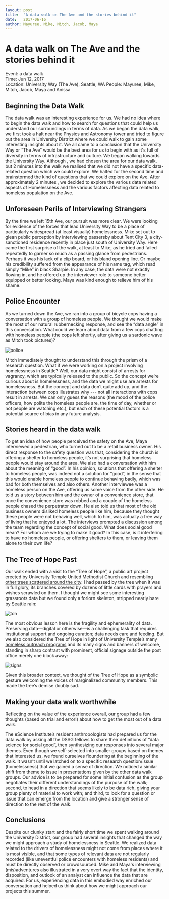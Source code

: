 ```yaml
---
layout: post
title:  "A data walk on The Ave and the stories behind it"
date:   2017-06-16
author: Mayuree, Mike, Mitch, Jacob, Maya
---
```


# A data walk on The Ave and the stories behind it

Event: a data walk  
Time: Jun 12, 2017  
Location: University Way (The Ave), Seattle, WA 
People: Mayuree, Mike, Mitch, Jacob, Maya and Anissa
 
## Beginning the Data Walk
 
The data walk was an interesting experience for us. We had no idea where to begin the data walk and how to search for questions that could help us understand our surroundings in terms of data. As we began the data walk, we first took a halt near the Physics and Astronomy tower and tried to figure out the area in University District where we could walk to gain some interesting insights about it. We all came to a conclusion that the University Way or “The Ave” would be the best area for us to begin with as it's full of diversity in terms of infrastructure and culture. We began walking towards the University Way. Although , we had chosen the area for our data walk, but 2 minutes into the walk we realised that we did not have a specific data-related question which we could explore. We halted for the second time and brainstormed the kind of questions that we could explore on the Ave. After approximately 2 minutes , we decided to explore the various data related aspects of Homelessness and the various factors affecting data related to homeless population on the Ave.
 
## Unforeseen Perils of Interviewing Strangers
                   
By the time we left 15th Ave, our pursuit was more clear. We were looking for evidence of the forces that lead University Way to be a place of particularly widespread (at least visually) homelessness. Mike set out to glean public perception by interviewing passersby about Tent City 3, a city-sanctioned residence recently in place just south of University Way. Here came the first surprise of the walk, at least to Mike, as he tried and failed repeatedly to garner so much as a passing glance from pedestrians. Perhaps it was his lack of a clip board, or his bland opening line. Or maybe his credibility suffered from the appearance of his name tag, which read simply “Mike” in black Sharpie. In any case, the data were not exactly flowing in, and he offered up the interviewer role to someone better equipped or better looking. Maya was kind enough to relieve him of his shame.
 
## Police Encounter
 
As we turned down the Ave, we ran into a group of bicycle cops having a conversation with a group of homeless people. We thought we would make the most of our natural rubbernecking response, and see the “data angle” in this conversation. What could we learn about data from a few cops chatting with homeless people (the cops left shortly, after giving us a sardonic wave as Mitch took pictures)?

![police](https://github.com/uwescience/DSSG2017/blob/master/assets/images/2017-06-18-group3-datawalk/police.png)

Mitch immediately thought to understand this through the prism of a research question. What if we were working on a project involving homelessness in Seattle? Well, our data might consist of arrests for vagrancy, which are typically released to the public. So the concept we’re curious about is homelessness, and the data we might use are arrests for homelessness. But the concept and data don’t quite add up, and the interaction between cops illustrates why --- not all interactions with cops result in arrests. We can only guess the reasons (the mood of the police officers, how polite the homeless people are, the time of day, whether or not people are watching etc.), but each of these potential factors is a potential source of bias in any future analysis.
 
## Stories heard in the data walk
 
To get an idea of how people perceived the safety on the Ave, Maya interviewed a pedestrian, who turned out to be a retail business owner. His direct response to the safety question was that, considering the church is offering a shelter to homeless people, it’s not surprising that homeless people would stay around the area. We also had a conversation with him about the meaning of “good”. In his opinion, solutions that offering a shelter to homeless people, was indeed not a solution for “good”, in the sense that this would enable homeless people to continue behaving badly, which was bad for both themselves and also others.
Another interviewee was a homeless person on the Ave, offering us some voice from the other side. He told us a story between him and the owner of a convenience store, that once the convenience store was robbed and a couple of the homeless people chased the perpetrator down. He also told us that most of the old business owners disliked homeless people like him, because they thought these people were not behaving well, which to him, was actually a free way of living that he enjoyed a lot.
The interviews prompted a discussion among the team regarding the concept of social good. What does social good mean? For whom are we trying to make it good? In this case, is it interfering to have no homeless people, or offering shelters to them, or leaving them alone to their own life?

## The Tree of Hope Past
 
Our walk ended with a visit to the “Tree of Hope”, a public art project erected by University Temple United Methodist Church and resembling [other trees scattered around the city](https://www.babble.com/parenting/wishing-tree-seattle-washington-community/). I had passed by the tree when it was in full glory, its branches covered by dozens of little cards with prayers and wishes scrawled on them. I thought we might see some interesting grassroots data but we found only a forlorn skeleton, stripped nearly bare by Seattle rain:

![toh](https://github.com/uwescience/DSSG2017/blob/master/assets/images/2017-06-18-group3-datawalk/toh.png)

The most obvious lesson here is the fragility and ephemerality of data. Preserving data—digital or otherwise—is a challenging task that requires institutional support and ongoing curation; data needs care and feeding. But we also considered the Tree of Hope in light of University Temple’s many [homeless outreach programs](http://www.utemple.org/ministries/outreach-ministries/) and its many signs and banners of welcome, standing in sharp contrast with prominent, official signage outside the post office merely one block away:

![signs](https://github.com/uwescience/DSSG2017/blob/master/assets/images/2017-06-18-group3-datawalk/signs.png)

Given this broader context, we thought of the Tree of Hope as a symbolic gesture welcoming the voices of marginalized community members. This made the tree’s demise doubly sad.
 
## Making your data walk worthwhile
 
Reflecting on the value of the experience overall, our group had a few thoughts (based on trial and error!) about how to get the most out of a data walk.
 
The eScience Institute’s resident anthropologists had prepared us for the data walk by asking all the DSSG fellows to share their definitions of “data science for social good”, then synthesizing our responses into several major themes. Even though we self-selected into smaller groups based on themes that interested us, we found ourselves floundering at the beginning of the walk. It wasn’t until we latched on to a specific research question/issue (homelessness) that we gained a sense of direction. We noticed a similar shift from theme to issue in presentations given by the other data walk groups. Our advice is to be prepared for some initial confusion as the group negotiates their different understandings of the purpose of the walk; second, to head in a direction that seems likely to be data rich, giving your group plenty of material to work with; and third, to look for a question or issue that can emerge from the location and give a stronger sense of direction to the rest of the walk.

## Conclusions

Despite our clunky start and the fairly short time we spent walking around the University District, our group had several insights that changed the way we might approach a study of homelessness in Seattle. We realized data related to the drivers of homelessness might not come from places where it is most visible, and that some types of relevant data are not regularly recorded (like uneventful police encounters with homeless residents) and must be directly observed or crowdsourced. Mike and Maya's interviewing (mis)adventures also illustrated in a very overt way the fact that the identity, disposition, and outlook of an analyst can influence the data that are acquired. For us, experiencing data in this embodied way enriched our conversation and helped us think about how we might approach our projects this summer.
